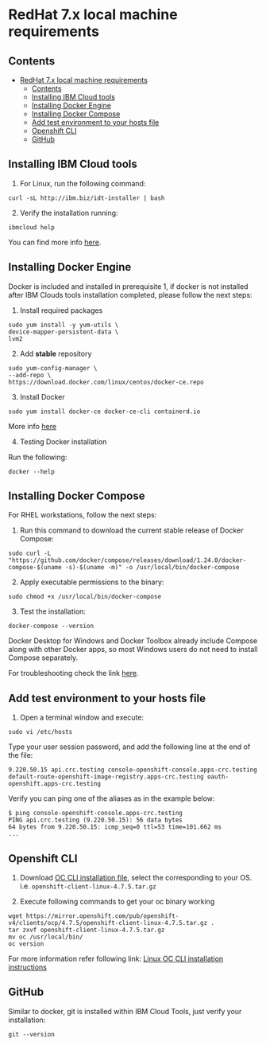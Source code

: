 # RedHat 7.x local machine requirements

## Contents
- [RedHat 7.x local machine requirements](#redhat-7x-local-machine-requirements)
  - [Contents](#contents)
  - [Installing IBM Cloud tools](#installing-ibm-cloud-tools)
  - [Installing Docker Engine](#installing-docker-engine)
  - [Installing Docker Compose](#installing-docker-compose)
  - [Add test environment to your hosts file](#add-test-environment-to-your-hosts-file)
  - [Openshift CLI](#openshift-cli)
  - [GitHub](#github)

## Installing IBM Cloud tools

1. For Linux, run the following command:
```
curl -sL http://ibm.biz/idt-installer | bash
```  

2. Verify the installation running:

```
ibmcloud help
```

You can find more info [here](https://cloud.ibm.com/docs/cli?topic=cloud-cli-getting-started).

## Installing Docker Engine

Docker is included and installed in prerequisite 1, if docker is not installed after IBM Clouds tools installation completed, please follow the next steps:

1. Install required packages
```
sudo yum install -y yum-utils \
device-mapper-persistent-data \
lvm2
```

2. Add **stable** repository
```
sudo yum-config-manager \
--add-repo \
https://download.docker.com/linux/centos/docker-ce.repo
```

3. Install Docker
```
sudo yum install docker-ce docker-ce-cli containerd.io
```

More info [here](https://docs.docker.com/install/linux/docker-ce/centos/)


4. Testing Docker installation

Run the following:

```
docker --help
```

## Installing Docker Compose

For RHEL workstations, follow the next steps:

1. Run this command to download the current stable release of Docker Compose:

```
sudo curl -L "https://github.com/docker/compose/releases/download/1.24.0/docker-compose-$(uname -s)-$(uname -m)" -o /usr/local/bin/docker-compose
```

2. Apply executable permissions to the binary:
```
sudo chmod +x /usr/local/bin/docker-compose
```

3. Test the installation:
```
docker-compose --version
```
Docker Desktop for Windows and Docker Toolbox already include Compose along with other Docker apps, so most Windows users do not need to install Compose separately.

For troubleshooting check the link [here](https://docs.docker.com/compose/install/).

## Add test environment to your hosts file
1. Open a terminal window and execute:
```
sudo vi /etc/hosts
```

Type your user session password, and add the following line at the end of the file:
```
9.220.50.15 api.crc.testing console-openshift-console.apps-crc.testing default-route-openshift-image-registry.apps-crc.testing oauth-openshift.apps-crc.testing
```

Verify you can ping one of the aliases as in the example below:
```
$ ping console-openshift-console.apps-crc.testing
PING api.crc.testing (9.220.50.15): 56 data bytes
64 bytes from 9.220.50.15: icmp_seq=0 ttl=53 time=101.662 ms
...
```

## Openshift CLI

1. Download [OC CLI installation file](https://mirror.openshift.com/pub/openshift-v4/clients/ocp/4.7.5/), select the corresponding to your OS. i.e. `openshift-client-linux-4.7.5.tar.gz`

2. Execute following commands to get your oc binary working 

```
wget https://mirror.openshift.com/pub/openshift-v4/clients/ocp/4.7.5/openshift-client-linux-4.7.5.tar.gz .
tar zxvf openshift-client-linux-4.7.5.tar.gz
mv oc /usr/local/bin/
oc version
```

For more information refer following link: [Linux OC CLI installation instructions](https://docs.openshift.com/container-platform/4.7/cli_reference/openshift_cli/getting-started-cli.html#cli-installing-cli-on-linux_cli-developer-commands)

## GitHub
Similar to docker, git is installed within IBM Cloud Tools, just verify your installation:

```.term1
git --version
```